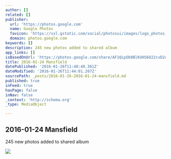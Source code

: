 ```yaml
---
author: []
related: []
publisher:
  url: 'https://photos.google.com'
  name: Google Photos
  favicon: 'https://ssl.gstatic.com/social/photosui/images/logo_photos_color_192.png'
  domain: photos.google.com
keywords: []
description: 245 new photos added to shared album
app_links: []
isBasedOnUrl: 'https://photos.google.com/share/AF1QipOb0BlKUHS6U22cvD2eln_q58TUcua4mOFHGv337mMAMslaKeLzviVvYkPIIfq7WA?key=NEk0UWdBakZrYzJiRHl0cnJ2Y0lIOXBybVJVUzFR'
title: 2016-01-24 Mansfield
datePublished: '2016-01-26T11:48:48.361Z'
dateModified: '2016-01-26T11:44:01.207Z'
sourcePath: _posts/2016-01-26-2016-01-24-mansfield.md
published: true
inFeed: true
hasPage: false
inNav: false
_context: 'http://schema.org'
_type: MediaObject

---
```

<article style=""><h1>2016-01-24 Mansfield</h1><p>245 new photos added to shared album</p><img src="https://lh3.googleusercontent.com/G9aMCQDilrcqwxdtAtx9q7fqrXPvZj8Pb7LPgPOQYgsAVhFXyKgZg3YWn9O8oCyerkiPTLuTiVXf3w=w600-h315-p-k" /></article>